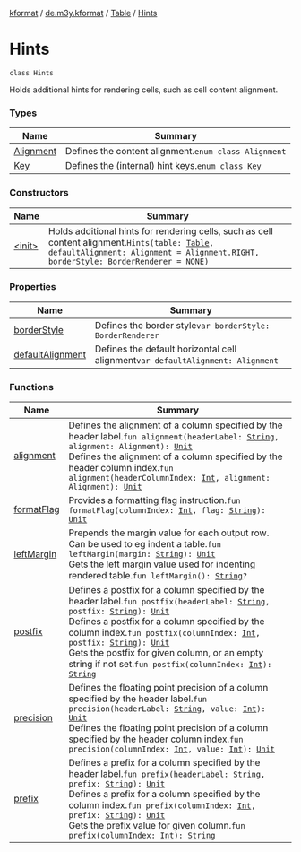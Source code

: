 [kformat](../../../index.md) / [de.m3y.kformat](../../index.md) / [Table](../index.md) / [Hints](./index.md)

# Hints

`class Hints`

Holds additional hints for rendering cells, such as cell content alignment.

### Types

| Name | Summary |
|---|---|
| [Alignment](-alignment/index.md) | Defines the content alignment.`enum class Alignment` |
| [Key](-key/index.md) | Defines the (internal) hint keys.`enum class Key` |

### Constructors

| Name | Summary |
|---|---|
| [&lt;init&gt;](-init-.md) | Holds additional hints for rendering cells, such as cell content alignment.`Hints(table: `[`Table`](../index.md)`, defaultAlignment: Alignment = Alignment.RIGHT, borderStyle: BorderRenderer = NONE)` |

### Properties

| Name | Summary |
|---|---|
| [borderStyle](border-style.md) | Defines the border style`var borderStyle: BorderRenderer` |
| [defaultAlignment](default-alignment.md) | Defines the default horizontal cell alignment`var defaultAlignment: Alignment` |

### Functions

| Name | Summary |
|---|---|
| [alignment](alignment.md) | Defines the alignment of a column specified by the header label.`fun alignment(headerLabel: `[`String`](https://kotlinlang.org/api/latest/jvm/stdlib/kotlin/-string/index.html)`, alignment: Alignment): `[`Unit`](https://kotlinlang.org/api/latest/jvm/stdlib/kotlin/-unit/index.html)<br>Defines the alignment of a column specified by the header column index.`fun alignment(headerColumnIndex: `[`Int`](https://kotlinlang.org/api/latest/jvm/stdlib/kotlin/-int/index.html)`, alignment: Alignment): `[`Unit`](https://kotlinlang.org/api/latest/jvm/stdlib/kotlin/-unit/index.html) |
| [formatFlag](format-flag.md) | Provides a formatting flag instruction.`fun formatFlag(columnIndex: `[`Int`](https://kotlinlang.org/api/latest/jvm/stdlib/kotlin/-int/index.html)`, flag: `[`String`](https://kotlinlang.org/api/latest/jvm/stdlib/kotlin/-string/index.html)`): `[`Unit`](https://kotlinlang.org/api/latest/jvm/stdlib/kotlin/-unit/index.html) |
| [leftMargin](left-margin.md) | Prepends the margin value for each output row. Can be used to eg indent a table.`fun leftMargin(margin: `[`String`](https://kotlinlang.org/api/latest/jvm/stdlib/kotlin/-string/index.html)`): `[`Unit`](https://kotlinlang.org/api/latest/jvm/stdlib/kotlin/-unit/index.html)<br>Gets the left margin value used for indenting rendered table.`fun leftMargin(): `[`String`](https://kotlinlang.org/api/latest/jvm/stdlib/kotlin/-string/index.html)`?` |
| [postfix](postfix.md) | Defines a postfix for a column specified by the header label.`fun postfix(headerLabel: `[`String`](https://kotlinlang.org/api/latest/jvm/stdlib/kotlin/-string/index.html)`, postfix: `[`String`](https://kotlinlang.org/api/latest/jvm/stdlib/kotlin/-string/index.html)`): `[`Unit`](https://kotlinlang.org/api/latest/jvm/stdlib/kotlin/-unit/index.html)<br>Defines a postfix for a column specified by the column index.`fun postfix(columnIndex: `[`Int`](https://kotlinlang.org/api/latest/jvm/stdlib/kotlin/-int/index.html)`, postfix: `[`String`](https://kotlinlang.org/api/latest/jvm/stdlib/kotlin/-string/index.html)`): `[`Unit`](https://kotlinlang.org/api/latest/jvm/stdlib/kotlin/-unit/index.html)<br>Gets the postfix for given column, or an empty string if not set.`fun postfix(columnIndex: `[`Int`](https://kotlinlang.org/api/latest/jvm/stdlib/kotlin/-int/index.html)`): `[`String`](https://kotlinlang.org/api/latest/jvm/stdlib/kotlin/-string/index.html) |
| [precision](precision.md) | Defines the floating point precision of a column specified by the header label.`fun precision(headerLabel: `[`String`](https://kotlinlang.org/api/latest/jvm/stdlib/kotlin/-string/index.html)`, value: `[`Int`](https://kotlinlang.org/api/latest/jvm/stdlib/kotlin/-int/index.html)`): `[`Unit`](https://kotlinlang.org/api/latest/jvm/stdlib/kotlin/-unit/index.html)<br>Defines the floating point precision of a column specified by the header column index.`fun precision(columnIndex: `[`Int`](https://kotlinlang.org/api/latest/jvm/stdlib/kotlin/-int/index.html)`, value: `[`Int`](https://kotlinlang.org/api/latest/jvm/stdlib/kotlin/-int/index.html)`): `[`Unit`](https://kotlinlang.org/api/latest/jvm/stdlib/kotlin/-unit/index.html) |
| [prefix](prefix.md) | Defines a prefix for a column specified by the header label.`fun prefix(headerLabel: `[`String`](https://kotlinlang.org/api/latest/jvm/stdlib/kotlin/-string/index.html)`, prefix: `[`String`](https://kotlinlang.org/api/latest/jvm/stdlib/kotlin/-string/index.html)`): `[`Unit`](https://kotlinlang.org/api/latest/jvm/stdlib/kotlin/-unit/index.html)<br>Defines a prefix for a column specified by the column index.`fun prefix(columnIndex: `[`Int`](https://kotlinlang.org/api/latest/jvm/stdlib/kotlin/-int/index.html)`, prefix: `[`String`](https://kotlinlang.org/api/latest/jvm/stdlib/kotlin/-string/index.html)`): `[`Unit`](https://kotlinlang.org/api/latest/jvm/stdlib/kotlin/-unit/index.html)<br>Gets the prefix value for given column.`fun prefix(columnIndex: `[`Int`](https://kotlinlang.org/api/latest/jvm/stdlib/kotlin/-int/index.html)`): `[`String`](https://kotlinlang.org/api/latest/jvm/stdlib/kotlin/-string/index.html) |
